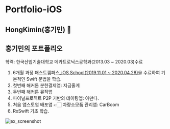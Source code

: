 # Portfolio-iOS
## HongKimin(홍기민) 

## 홍기민의 포트폴리오

학력: 한국산업기술대학교 메카트로닉스공학과(2013.03 ~ 2020.03)수료

1. 6개월 과정 패스트캠퍼스_[iOS School(2019.11.01 ~ 2020.04.28)](https://github.com/hongkimin1126/iOS-FastCampus)을 수료하여 기본적인 Swift        문법을 학습.
2. 첫번째 해커톤 분한결제앱: 지금줄게
3. 두번째 해커톤 뮤직앱
4. 파이널프로젝트 P2P 기반의 데이팅앱: 아만다.
5. 처음 앱스토업 배포앱 👉🏻 차량소모품 관리앱: CarBoom
6. RxSwift 기초 학습.

![ex_screenshot](./img/screenshot.png)
